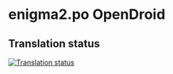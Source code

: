 # enigma2.po OpenDroid

## Translation status

[![Translation status](http://127.0.0.1:8000/widgets/enigma2/-/enigma/open-graph.png)](http://127.0.0.1:8000/engage/enigma2/enigma/)
